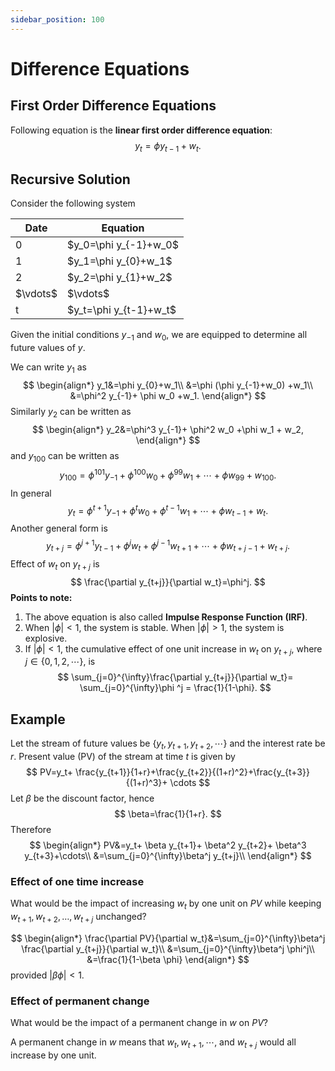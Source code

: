 ```yaml
---
sidebar_position: 100
---
```

# Difference Equations

## First Order Difference Equations

Following equation is the **linear first order difference equation**:
$$
y_t=\phi y_{t-1}+w_t.
$$

## Recursive Solution

Consider the following system

<div style={{ textAlign: 'center' }}>
    <table>
        <thead>
            <tr>
                <th>Date</th>
                <th>Equation</th>
            </tr>
        </thead>
        <tbody>
            <tr>
                <td>0</td>
                <td>$y_0=\phi y_{-1}+w_0$</td>
            </tr>
            <tr>
                <td>1</td>
                <td>$y_1=\phi y_{0}+w_1$</td>
            </tr>
            <tr>
                <td>2</td>
                <td>$y_2=\phi y_{1}+w_2$</td>
            </tr>
            <tr>
                <td>$\vdots$</td>
                <td>$\vdots$</td>
            </tr>
            <tr>
                <td>t</td>
                <td>$y_t=\phi y_{t-1}+w_t$</td>
            </tr>
        </tbody>
    </table>
</div>

Given the initial conditions $y_{-1}$ and $w_0$, we are equipped to determine all future values of $y$.

We can write $y_1$ as 
$$
\begin{align*}
y_1&=\phi y_{0}+w_1\\
&=\phi (\phi y_{-1}+w_0) +w_1\\
&=\phi^2 y_{-1}+ \phi w_0 +w_1.
\end{align*}
$$
Similarly $y_2$ can be written as
$$
\begin{align*}
y_2&=\phi^3 y_{-1}+ \phi^2 w_0 +\phi w_1 + w_2,
\end{align*}
$$
and $y_{100}$ can be written as
$$
y_{100}=\phi^{101}y_{-1}+\phi^{100}w_0 + \phi^{99}w_1 + \cdots+\phi w_{99}+w_{100}.
$$
In general
$$
y_{t}=\phi^{t+1}y_{-1}+\phi^{t}w_0 + \phi^{t-1}w_1 + \cdots+\phi w_{t-1}+w_{t}.
$$
Another general form is
$$
y_{t+j}=\phi^{j+1}y_{t-1}+\phi^{j}w_t + \phi^{j-1}w_{t+1} + \cdots+\phi w_{t+j-1}+w_{t+j}.
$$
Effect of $w_t$ on $y_{t+j}$ is 
$$
\frac{\partial y_{t+j}}{\partial w_t}=\phi^j.
$$
**Points to note:**
1. The above equation is also called **Impulse Response Function (IRF)**.
2. When $|\phi|<1$, the system is stable. When $|\phi|>1$, the system is explosive.
3. If $|\phi|<1$, the cumulative effect of one unit increase in $w_t$ on $y_{t+j}$, where $j \in \{0,1,2,\cdots\}$, is
$$
\sum_{j=0}^{\infty}\frac{\partial y_{t+j}}{\partial w_t}= \sum_{j=0}^{\infty}\phi ^j = \frac{1}{1-\phi}.
$$

## Example

Let the stream of future values be $\{y_t,y_{t+1},y_{t+2},\cdots\}$ and the interest rate be $r$. Present value (PV) of the stream at time $t$ is given by
$$
PV=y_t+ \frac{y_{t+1}}{1+r}+\frac{y_{t+2}}{(1+r)^2}+\frac{y_{t+3}}{(1+r)^3}+ \cdots
$$
Let $\beta$ be the discount factor, hence
$$
\beta=\frac{1}{1+r}.
$$
Therefore
$$
\begin{align*}
    PV&=y_t+ \beta y_{t+1}+ \beta^2 y_{t+2}+ \beta^3 y_{t+3}+\cdots\\
    &=\sum_{j=0}^{\infty}\beta^j y_{t+j}\\
\end{align*}
$$

### Effect of one time increase

What would be the impact of increasing $w_t$ by one unit on $PV$ while keeping $w_{t+1}, w_{t+2}, \ldots, w_{t+j}$ unchanged?

$$
\begin{align*}
    \frac{\partial PV}{\partial w_t}&=\sum_{j=0}^{\infty}\beta^j \frac{\partial y_{t+j}}{\partial w_t}\\
    &=\sum_{j=0}^{\infty}\beta^j \phi^j\\
    &=\frac{1}{1-\beta \phi}
\end{align*}
$$
provided $|\beta \phi|<1$.

### Effect of permanent change

What would be the impact of a permanent change in $w$ on $PV$?

A permanent change in $w$ means that $w_t, w_{t+1}, \cdots ,$ and $w_{t+j}$ would all increase by one unit.